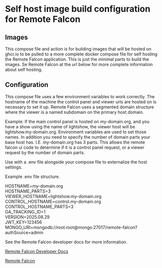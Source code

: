 # Self host image build configuration for Remote Falcon

## Images

This compose file and action is for building images that will be hosted on ghcr.io to be pulled to a more complete docker compose file for self hosting the Remote Falcon application. This is just the minimal parts to build the images. Se Remote Falcon at the url below for more complete information about self hosting.

## Configuration

This compose file uses a few environment variables to work correctly. The hostname of the machine the control panel and viewer urls are hosted on is necessary to set it up. Remote Falcon uses a segmented domain structure where the viewer is a named subdomain on the primary host domain.

Example: If the main control panel is hosted on my-domain.org, and you have a show using the name of lightshow, the viewer host will be lightshow.my-domain.org. Environment variables are used to set those names. In addition you need to specify the number of domain parts your base host has. I.E. my-domain.org has 3 parts. This allows the remote falcon ui code to determine if it is a control panel request, or a viewer request by the number of domain parts.

Use with a .env file alongside your compose file to externalize the host settings.

Example .env file structure.

HOSTNAME=my-domain.org\
HOSTNAME_PARTS=3\
VIEWER_HOSTNAME=lightshow.my-domain.org\
CONTROL_HOSTNAME=control.my-domain.org\
CONTROL_HOSTNAME_PARTS=3\
GA_TRACKING_ID=1\
VERSION=2025.08.29\
JWT_KEY=123456\
MONGO_URI=mongodb://root:root@mongo:27017/remote-falcon?authSource=admin

See the Remote Falcon developer docs for more information.

[Remote Falcon Developer Docs](https://docs.remotefalcon.com/docs/developer-docs/welcome)

[Remote Falcon](https://remotefalcon.com)
